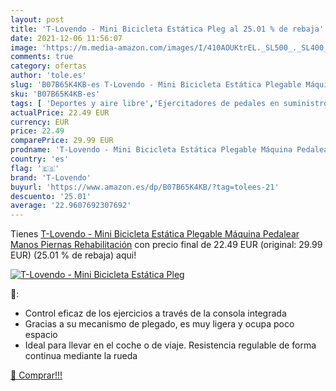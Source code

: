 ```yaml
---
layout: post
title: 'T-Lovendo - Mini Bicicleta Estática Pleg al 25.01 % de rebaja'
date: 2021-12-06 11:56:07
image: 'https://m.media-amazon.com/images/I/410AOUKtrEL._SL500_._SL400_.jpg'
comments: true
category: ofertas
author: 'tole.es'
slug: 'B07B65K4KB-es T-Lovendo - Mini Bicicleta Estática Plegable Máquina...'
sku: 'B07B65K4KB-es'
tags: [ 'Deportes y aire libre','Ejercitadores de pedales en suministros y equipo médicos','Fitness y ejercicio','Máquinas de cardio para fitness','bicicleta','t-lovendo', ]
actualPrice: 22.49 EUR
currency: EUR
price: 22.49
comparePrice: 29.99 EUR
prodname: 'T-Lovendo - Mini Bicicleta Estática Plegable Máquina Pedalear Manos Piernas Rehabilitación'
country: 'es'
flag: '🇪🇸'
brand: 'T-Lovendo'
buyurl: 'https://www.amazon.es/dp/B07B65K4KB/?tag=tolees-21'
descuento: '25.01'
average: '22.9607692307692'
---
```


Tienes [T-Lovendo - Mini Bicicleta Estática Plegable Máquina Pedalear Manos Piernas Rehabilitación](https://www.amazon.es/dp/B07B65K4KB/?tag=tolees-21) con precio final de  22.49 EUR (original: 29.99 EUR) (25.01 %  de rebaja) aqui!

[![T-Lovendo - Mini Bicicleta Estática Pleg](https://m.media-amazon.com/images/I/410AOUKtrEL._SL500_._SL400_.jpg)](https://www.amazon.es/dp/B07B65K4KB/?tag=tolees-21)

🔎:

- Control eficaz de los ejercicios a través de la consola integrada
- Gracias a su mecanismo de plegado, es muy ligera y ocupa poco espacio
- Ideal para llevar en el coche o de viaje. Resistencia regulable de forma continua mediante la rueda

[🛒 Comprar!!!](https://www.amazon.es/dp/B07B65K4KB/?tag=tolees-21)
